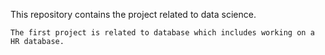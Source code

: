 This repository contains the project related to data science.

    The first project is related to database which includes working on a HR database.
